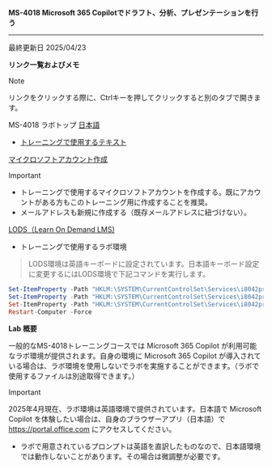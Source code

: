 **MS-4018 Microsoft 365 Copilotでドラフト、分析、プレゼンテーションを行う**
***

最終更新日 2025/04/23

**リンク一覧およびメモ**
> [!NOTE]
> リンクをクリックする際に、Ctrlキーを押してクリックすると別のタブで開きます。

MS-4018 ラボトップ [日本語](https://github.com/MicrosoftLearning/MS-4018-Draft-analyze-present-Microsoft-365-Copilot.ja-jp/tree/main/Instructions/Labs)

- [トレーニングで使用するテキスト](https://learn.microsoft.com/ja-jp/training/paths/draft-analyze-present-microsoft-365-copilot/)

[マイクロソフトアカウント作成](https://account.microsoft.com/account/Account)

> [!IMPORTANT]
> - トレーニングで使用するマイクロソフトアカウントを作成する。既にアカウントがある方もこのトレーニング用に作成することを推奨。
> - メールアドレスも新規に作成する（既存メールアドレスに紐づけない）。

[LODS（Learn On Demand LMS)](https://esi.learnondemand.net/User/Login?ReturnUrl=%2F)

- トレーニングで使用するラボ環境

 > LODS環境は英語キーボードに設定されています。日本語キーボード設定に変更するにはLODS環境で下記コマンドを実行します。

```powershell
Set-ItemProperty -Path "HKLM:\SYSTEM\CurrentControlSet\Services\i8042prt\Parameters" -Name "LayerDriver JPN" -Value "kbd106.dll"
Set-ItemProperty -Path "HKLM:\SYSTEM\CurrentControlSet\Services\i8042prt\Parameters" -Name "OverrideKeyboardType" -Value 7
Set-ItemProperty -Path "HKLM:\SYSTEM\CurrentControlSet\Services\i8042prt\Parameters" -Name "OverrideKeyboardSubtype" -Value 2
Restart-Computer -Force
```

**Lab 概要**

一般的なMS-4018トレーニングコースでは Microsoft 365 Copilot が利用可能なラボ環境が提供されます。自身の環境に Microsoft 365 Copilot が導入されている場合は、ラボ環境を使用しないでラボを実施することができます。（ラボで使用するファイルは別途取得できます。）

> [!IMPORTANT]
> 2025年4月現在、ラボ環境は英語環境で提供されています。日本語で Microsoft Copilot を体験したい場合は、自身のブラウザーアプリ（日本語）で https://portal.office.com にアクセスしてください。

- ラボで用意されているプロンプトは英語を直訳したものなので、日本語環境では動作しないことがあります。その場合は微調整が必要です。



